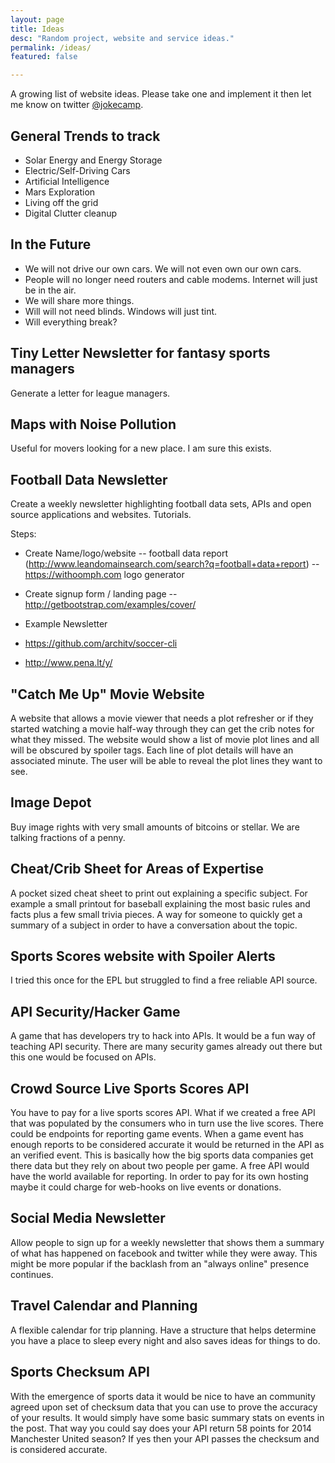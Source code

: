 ```yaml
---
layout: page
title: Ideas
desc: "Random project, website and service ideas."
permalink: /ideas/
featured: false

---
```


A growing list of website ideas. Please take one and implement it then let me know on twitter [@jokecamp](https://twitter.com/jokecamp).

## General Trends to track

- Solar Energy and Energy Storage
- Electric/Self-Driving Cars
- Artificial Intelligence
- Mars Exploration
- Living off the grid
- Digital Clutter cleanup

## In the Future

- We will not drive our own cars. We will not even own our own cars.
- People will no longer need routers and cable modems. Internet will just be in the air.
- We will share more things.
- Will will not need blinds. Windows will just tint.
- Will everything break?

## Tiny Letter Newsletter for fantasy sports managers

Generate a letter for league managers.

## Maps with Noise Pollution

Useful for movers looking for a new place. I am sure this exists.

## Football Data Newsletter

Create a weekly newsletter highlighting football data sets, APIs and open source applications and websites. Tutorials.

Steps:

- Create Name/logo/website
-- football data report (http://www.leandomainsearch.com/search?q=football+data+report)
-- https://withoomph.com logo generator
- Create signup form / landing page
-- http://getbootstrap.com/examples/cover/
- Example Newsletter

 - https://github.com/architv/soccer-cli
 - http://www.pena.lt/y/


## "Catch Me Up" Movie Website

A website that allows a movie viewer that needs a plot refresher or if they started watching a movie half-way through they can get the crib notes for what they missed. The website would show a list of movie plot lines and all will be obscured by spoiler tags. Each line of plot details will have an associated minute. The user will be able to reveal the plot lines they want to see.

## Image Depot

Buy image rights with very small amounts of bitcoins or stellar. We are talking fractions of a penny.

## Cheat/Crib Sheet for Areas of Expertise

A pocket sized cheat sheet to print out explaining a specific subject. For example a small printout for baseball explaining the most basic rules and facts plus a few small trivia pieces. A way for someone to quickly get a summary of a subject in order to have a conversation about the topic.

## Sports Scores website with Spoiler Alerts

I tried this once for the EPL but struggled to find a free reliable API source.

## API Security/Hacker Game

A game that has developers try to hack into APIs. It would be a fun way of teaching API security. There are many security games already out there but this one would be focused on APIs.

## Crowd Source Live Sports Scores API

You have to pay for a live sports scores API. What if we created a free API that was populated by the consumers who in turn use the live scores. There could be endpoints for reporting game events. When a game event has enough reports to be considered accurate it would be returned in the API as an verified event. This is basically how the big sports data companies get there data but they rely on about two people per game. A free API would have the world available for reporting. In order to pay for its own hosting maybe it could charge for web-hooks on live events or donations.

## Social Media Newsletter

Allow people to sign up for a weekly newsletter that shows them a summary of what has happened on facebook and twitter while they were away. This might be more popular if the backlash from an "always online" presence continues.

## Travel Calendar and Planning

A flexible calendar for trip planning. Have a structure that helps determine you have a place to sleep every night and also saves ideas for things to do.

## Sports Checksum API

With the emergence of sports data it would be nice to have an community agreed upon set of checksum data that you can use to prove the accuracy of your results. It would simply have some basic summary stats on events in the post. That way you could say does your API return 58 points for 2014 Manchester United season? If yes then your API passes the checksum and is considered accurate.
